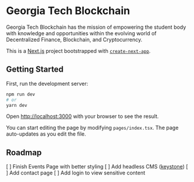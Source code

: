 # Georgia Tech Blockchain

Georgia Tech Blockchain has the mission of empowering the student body with knowledge and opportunities within the evolving world of Decentralized Finance, Blockchain, and Cryptocurrency.

This is a [Next.js](https://nextjs.org/) project bootstrapped with [`create-next-app`](https://github.com/vercel/next.js/tree/canary/packages/create-next-app).

## Getting Started

First, run the development server:

```bash
npm run dev
# or
yarn dev
```

Open [http://localhost:3000](http://localhost:3000) with your browser to see the result.

You can start editing the page by modifying `pages/index.tsx`. The page auto-updates as you edit the file.

## Roadmap
[ ] Finish Events Page with better styling
[ ] Add headless CMS ([keystone](https://keystonejs.org))
[ ] Add contact page
[ ] Add login to view sensitive content
